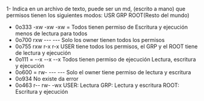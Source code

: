 1- Indica en un archivo de texto, puede ser un md, (escrito a mano) que permisos tienen los siguientes modos:
   USR GRP ROOT(Resto del mundo)
   * 0o333 
   -xw -xw -xw = 
   Todos tienen permiso de Escritura y ejecución menos de lectura para todos
   * 0o700
   rxw --- ---
   Solo los owner tienen todos los permisos
   * 0o755
    rxw r-x r-x 
    USER tiene todos los permisos, el GRP y el ROOT tiene de lectura y ejecución
   * 0o111 = 
   --x --x --x Todos tienen permiso de ejecución
   Lectura, escritura y ejecución 
   * 0o600 = 
   rw- --- --- Solo el owner tiene permiso de lectura y escritura
   * 0o934 
   No existe da error
   * 0o463 
   r-- rw- -wx
   USER: Lectura 
   GRP: Lectura y escritura
   ROOT: Escritura y ejecución
